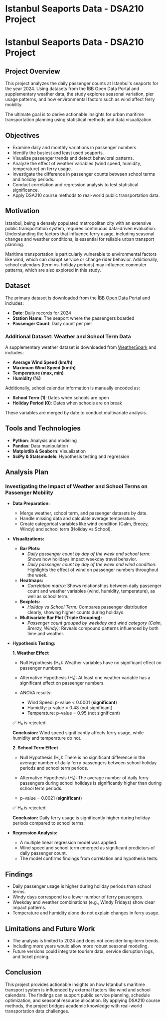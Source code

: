 # **Istanbul Seaports Data - DSA210 Project**

# Istanbul Seaports Data - DSA210 Project

## Project Overview

This project analyzes the daily passenger counts at Istanbul's seaports for the year 2024. Using datasets from the İBB Open Data Portal and supplementary weather data, the study explores seasonal variation, pier usage patterns, and how environmental factors such as wind affect ferry mobility.

The ultimate goal is to derive actionable insights for urban maritime transportation planning using statistical methods and data visualization.

## Objectives

- Examine daily and monthly variations in passenger numbers.
- Identify the busiest and least used seaports.
- Visualize passenger trends and detect behavioral patterns.
- Analyze the effect of weather variables (wind speed, humidity, temperature) on ferry usage.
- Investigate the difference in passenger counts between school terms and holiday periods.
- Conduct correlation and regression analysis to test statistical significance.
- Apply DSA210 course methods to real-world public transportation data.

## Motivation

Istanbul, being a densely populated metropolitan city with an extensive public transportation system, requires continuous data-driven evaluation. Understanding the factors that influence ferry usage, including seasonal changes and weather conditions, is essential for reliable urban transport planning.

Maritime transportation is particularly vulnerable to environmental factors like wind, which can disrupt service or change rider behavior. Additionally, school calendars (term vs. holiday periods) may influence commuter patterns, which are also explored in this study.

## Dataset

The primary dataset is downloaded from the [İBB Open Data Portal](https://ulasav.csb.gov.tr/dataset/34-istanbul-deniz-iskeleleri-yolcu-sayilari/resource/189d7304-2646-43f7-b4ba-3b689f444683) and includes:

- **Date**: Daily records for 2024
- **Station Name**: The seaport where the passengers boarded
- **Passenger Count**: Daily count per pier

### Additional Dataset: Weather and School Term Data

A supplementary weather dataset is downloaded from [WeatherSpark](https://tr.weatherspark.com) and includes:

- **Average Wind Speed (km/h)**
- **Maximum Wind Speed (km/h)**
- **Temperature (max, min)**
- **Humidity (%)**

Additionally, school calendar information is manually encoded as:

- **School Term (1)**: Dates when schools are open
- **Holiday Period (0)**: Dates when schools are on break

These variables are merged by date to conduct multivariate analysis.

## Tools and Technologies

- **Python**: Analysis and modeling
- **Pandas**: Data manipulation
- **Matplotlib & Seaborn**: Visualization
- **SciPy & Statsmodels**: Hypothesis testing and regression

## Analysis Plan

### Investigating the Impact of Weather and School Terms on Passenger Mobility

- **Data Preparation:**

  - Merge weather, school term, and passenger datasets by date.
  - Handle missing data and calculate average temperature.
  - Create categorical variables like wind condition (Calm, Breezy, Windy) and school term (Holiday vs School).

- **Visualizations:**

  - **Bar Plots:**
    - *Daily passenger count by day of the week and school term:* Shows how holidays impact weekday travel behavior.
    - *Daily passenger count by day of the week and wind condition:* Highlights the effect of wind on passenger numbers throughout the week.
  - **Heatmaps:**
    - *Correlation matrix:* Shows relationships between daily passenger count and weather variables (wind, humidity, temperature), as well as school term.
  - **Boxplots:**
    - *Holiday vs School Term:* Compares passenger distribution clearly, showing higher counts during holidays.
  - **Multivariate Bar Plot (Triple Grouping):**
    - *Passenger count grouped by weekday and wind category (Calm, Breezy, Windy):* Reveals compound patterns influenced by both time and weather.

- **Hypothesis Testing:**

  **1. Weather Effect**

  - Null Hypothesis (H₀): Weather variables have no significant effect on passenger numbers.

  - Alternative Hypothesis (H₁): At least one weather variable has a significant effect on passenger numbers.

  - ANOVA results:

    - Wind Speed: p-value < 0.0001 (**significant**)
    - Humidity: p-value = 0.48 (not significant)
    - Temperature: p-value = 0.95 (not significant)

  ✅ H₀ is rejected.

  **Conclusion:** Wind speed significantly affects ferry usage, while humidity and temperature do not.

  **2. School Term Effect**

  - Null Hypothesis (H₀): There is no significant difference in the average number of daily ferry passengers between school holiday periods and school term periods.

  - Alternative Hypothesis (H₁): The average number of daily ferry passengers during school holidays is significantly higher than during school term periods.

  - p-value = 0.0021 (**significant**)

  ✅ H₀ is rejected.

  **Conclusion:** Daily ferry usage is significantly higher during holiday periods compared to school terms.

- **Regression Analysis:**

  - A multiple linear regression model was applied.
  - Wind speed and school term emerged as significant predictors of daily passenger count.
  - The model confirms findings from correlation and hypothesis tests.

## Findings

- Daily passenger usage is higher during holiday periods than school terms.
- Windy days correspond to a lower number of ferry passengers.
- Weekday and weather combinations (e.g., Windy Fridays) show clear impact patterns.
- Temperature and humidity alone do not explain changes in ferry usage.

## Limitations and Future Work

- The analysis is limited to 2024 and does not consider long-term trends.
- Including more years would allow more robust seasonal modeling.
- Future versions could integrate tourism data, service disruption logs, and ticket pricing.

## Conclusion

This project provides actionable insights on how Istanbul's maritime transport system is influenced by external factors like wind and school calendars. The findings can support public service planning, schedule optimization, and seasonal resource allocation. By applying DSA210 course methods, the project bridges academic knowledge with real-world transportation data challenges.

